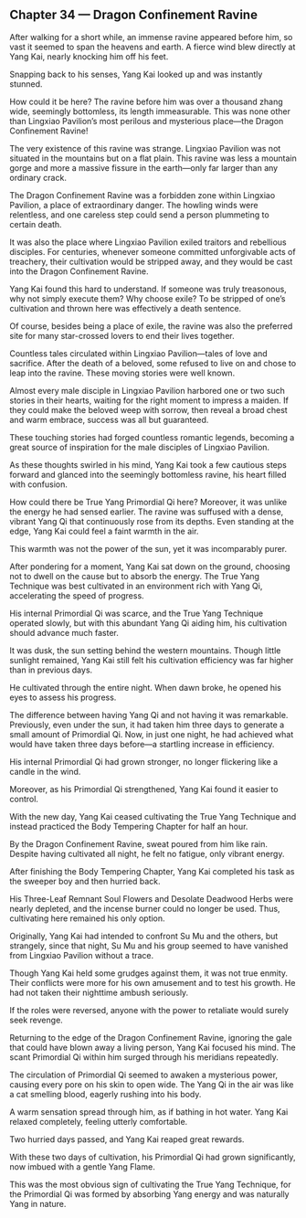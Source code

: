 ## Chapter 34 — Dragon Confinement Ravine

After walking for a short while, an immense ravine appeared before him, so vast it seemed to span the heavens and earth. A fierce wind blew directly at Yang Kai, nearly knocking him off his feet.

Snapping back to his senses, Yang Kai looked up and was instantly stunned.

How could it be here? The ravine before him was over a thousand zhang wide, seemingly bottomless, its length immeasurable. This was none other than Lingxiao Pavilion’s most perilous and mysterious place—the Dragon Confinement Ravine!

The very existence of this ravine was strange. Lingxiao Pavilion was not situated in the mountains but on a flat plain. This ravine was less a mountain gorge and more a massive fissure in the earth—only far larger than any ordinary crack.

The Dragon Confinement Ravine was a forbidden zone within Lingxiao Pavilion, a place of extraordinary danger. The howling winds were relentless, and one careless step could send a person plummeting to certain death.

It was also the place where Lingxiao Pavilion exiled traitors and rebellious disciples. For centuries, whenever someone committed unforgivable acts of treachery, their cultivation would be stripped away, and they would be cast into the Dragon Confinement Ravine.

Yang Kai found this hard to understand. If someone was truly treasonous, why not simply execute them? Why choose exile? To be stripped of one’s cultivation and thrown here was effectively a death sentence.

Of course, besides being a place of exile, the ravine was also the preferred site for many star-crossed lovers to end their lives together.

Countless tales circulated within Lingxiao Pavilion—tales of love and sacrifice. After the death of a beloved, some refused to live on and chose to leap into the ravine. These moving stories were well known.

Almost every male disciple in Lingxiao Pavilion harbored one or two such stories in their hearts, waiting for the right moment to impress a maiden. If they could make the beloved weep with sorrow, then reveal a broad chest and warm embrace, success was all but guaranteed.

These touching stories had forged countless romantic legends, becoming a great source of inspiration for the male disciples of Lingxiao Pavilion.

As these thoughts swirled in his mind, Yang Kai took a few cautious steps forward and glanced into the seemingly bottomless ravine, his heart filled with confusion.

How could there be True Yang Primordial Qi here? Moreover, it was unlike the energy he had sensed earlier. The ravine was suffused with a dense, vibrant Yang Qi that continuously rose from its depths. Even standing at the edge, Yang Kai could feel a faint warmth in the air.

This warmth was not the power of the sun, yet it was incomparably purer.

After pondering for a moment, Yang Kai sat down on the ground, choosing not to dwell on the cause but to absorb the energy. The True Yang Technique was best cultivated in an environment rich with Yang Qi, accelerating the speed of progress.

His internal Primordial Qi was scarce, and the True Yang Technique operated slowly, but with this abundant Yang Qi aiding him, his cultivation should advance much faster.

It was dusk, the sun setting behind the western mountains. Though little sunlight remained, Yang Kai still felt his cultivation efficiency was far higher than in previous days.

He cultivated through the entire night. When dawn broke, he opened his eyes to assess his progress.

The difference between having Yang Qi and not having it was remarkable. Previously, even under the sun, it had taken him three days to generate a small amount of Primordial Qi. Now, in just one night, he had achieved what would have taken three days before—a startling increase in efficiency.

His internal Primordial Qi had grown stronger, no longer flickering like a candle in the wind.

Moreover, as his Primordial Qi strengthened, Yang Kai found it easier to control.

With the new day, Yang Kai ceased cultivating the True Yang Technique and instead practiced the Body Tempering Chapter for half an hour.

By the Dragon Confinement Ravine, sweat poured from him like rain. Despite having cultivated all night, he felt no fatigue, only vibrant energy.

After finishing the Body Tempering Chapter, Yang Kai completed his task as the sweeper boy and then hurried back.

His Three-Leaf Remnant Soul Flowers and Desolate Deadwood Herbs were nearly depleted, and the incense burner could no longer be used. Thus, cultivating here remained his only option.

Originally, Yang Kai had intended to confront Su Mu and the others, but strangely, since that night, Su Mu and his group seemed to have vanished from Lingxiao Pavilion without a trace.

Though Yang Kai held some grudges against them, it was not true enmity. Their conflicts were more for his own amusement and to test his growth. He had not taken their nighttime ambush seriously.

If the roles were reversed, anyone with the power to retaliate would surely seek revenge.

Returning to the edge of the Dragon Confinement Ravine, ignoring the gale that could have blown away a living person, Yang Kai focused his mind. The scant Primordial Qi within him surged through his meridians repeatedly.

The circulation of Primordial Qi seemed to awaken a mysterious power, causing every pore on his skin to open wide. The Yang Qi in the air was like a cat smelling blood, eagerly rushing into his body.

A warm sensation spread through him, as if bathing in hot water. Yang Kai relaxed completely, feeling utterly comfortable.

Two hurried days passed, and Yang Kai reaped great rewards.

With these two days of cultivation, his Primordial Qi had grown significantly, now imbued with a gentle Yang Flame.

This was the most obvious sign of cultivating the True Yang Technique, for the Primordial Qi was formed by absorbing Yang energy and was naturally Yang in nature.